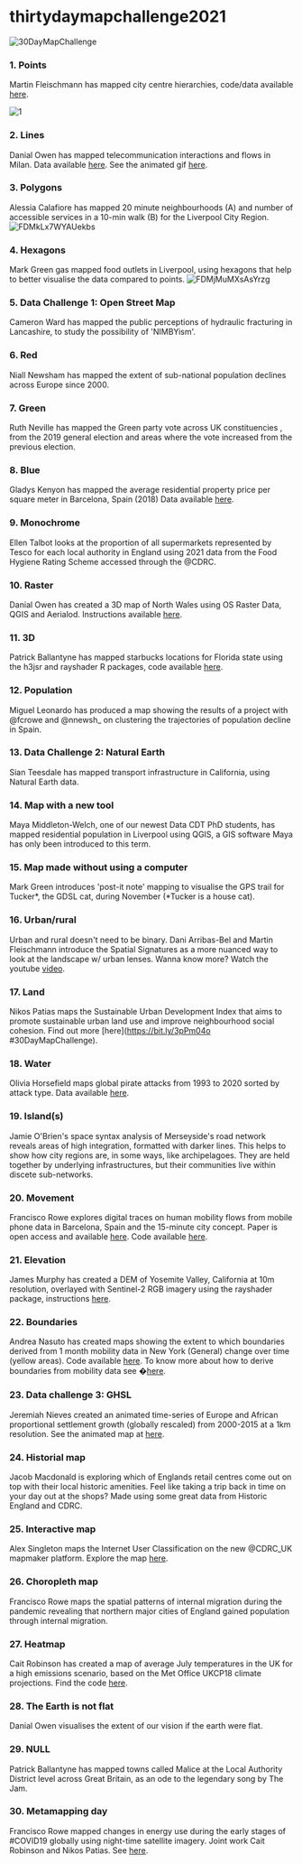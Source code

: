 # thirtydaymapchallenge2021

![30DayMapChallenge](https://user-images.githubusercontent.com/57355504/144152536-b24f10c2-3144-4a0d-a486-a28c54103065.jpg)

### 1. Points
Martin Fleischmann has mapped city centre hierarchies, code/data available [here](https://github.com/urbangrammarai/spatial_signatures/blob/master/esda/ttwa.ipynb). 

![1](https://user-images.githubusercontent.com/57355504/144151344-6b17bc53-cded-42b2-a711-c46be9513595.png)

### 2. Lines
Danial Owen has mapped telecommunication interactions and flows in Milan. Data available [here](http://bitly.ws/ikwH). See the animated gif [here](https://twitter.com/geodatascience/status/1455504979779887106).

### 3. Polygons
Alessia Calafiore has mapped 20 minute neighbourhoods (A) and number of accessible services in a 10-min walk (B) for the Liverpool City Region.
![FDMkLx7WYAUekbs](https://user-images.githubusercontent.com/57355504/144151826-c39fd916-284f-4e8c-b9da-3113710b5770.png)

### 4. Hexagons
Mark Green gas mapped food outlets in Liverpool, using hexagons that help to better visualise the data compared to points.
![FDMjMuMXsAsYrzg](https://user-images.githubusercontent.com/57355504/144151877-f86e230e-0670-4e8f-bd1c-6b051cebd3f9.jpg)

### 5. Data Challenge 1: Open Street Map
Cameron Ward has mapped the public perceptions of hydraulic fracturing in Lancashire, to study the possibility of 'NIMBYism'.

### 6. Red
Niall Newsham has mapped the extent of sub-national population declines across Europe since 2000.

### 7. Green
Ruth Neville has mapped the Green party vote across UK constituencies , from the 2019 general election and areas where the vote increased from the previous election. 

### 8. Blue
Gladys Kenyon has mapped the average residential property price per square meter in Barcelona, Spain (2018) Data available [here](https://bit.ly/3EYfa0r).

### 9. Monochrome
Ellen Talbot looks at the proportion of all supermarkets represented by Tesco for each local authority in England using 2021 data from the Food Hygiene Rating Scheme accessed through the @CDRC.

### 10. Raster
Danial Owen has created a 3D map of North Wales using OS Raster Data, QGIS and Aerialod. Instructions available [here](https://www.ordnancesurvey.co.uk/newsroom/blog/scottish-highlands-with-os-opendata).

### 11. 3D
Patrick Ballantyne has mapped starbucks locations for Florida state using the h3jsr and rayshader R packages, code available [here](https://github.com/patrickballantyne/30DayMapChallenge/blob/main/README.md).

### 12. Population
Miguel Leonardo has produced a map showing the results of a project with @fcrowe and @nnewsh_ on clustering the trajectories of population decline in Spain. 

### 13. Data Challenge 2: Natural Earth
Sian Teesdale has mapped transport infrastructure in California, using Natural Earth data.

### 14. Map with a new tool
Maya Middleton-Welch, one of our newest Data CDT PhD students, has mapped residential population in Liverpool using QGIS, a GIS software Maya has only been introduced to this term.

### 15. Map made without using a computer
Mark Green introduces 'post-it note' mapping to visualise the GPS trail for Tucker*, the GDSL cat, during November (*Tucker is a house cat).

### 16. Urban/rural
Urban and rural doesn't need to be binary. Dani Arribas-Bel and Martin Fleischmann introduce the Spatial Signatures as a more nuanced way to look at the landscape w/ urban lenses. Wanna know more? Watch the youtube [video](https://youtu.be/fHccCnUF9yc).

### 17. Land
Nikos Patias maps the Sustainable Urban Development Index that aims to promote sustainable urban land use and improve neighbourhood social cohesion. Find out more [here](https://bit.ly/3pPm04o #30DayMapChallenge).

### 18. Water
Olivia Horsefield maps global pirate attacks from 1993 to 2020 sorted by attack type. Data available [here](https://openhumanitiesdata.metajnl.com/articles/10.5334/johd.39/). 

### 19. Island(s)
Jamie O'Brien's space syntax analysis of Merseyside's road network reveals areas of high integration, formatted with darker lines. This helps to show how city regions are, in some ways, like archipelagoes. They are held together by underlying infrastructures, but their communities live within discete sub-networks.

### 20. Movement
Francisco Rowe explores digital traces on human mobility flows from mobile phone data in Barcelona, Spain and the 15-minute city concept.
Paper is open access and available [here](https://bit.ly/3DwmbFy). Code available [here](https://bit.ly/3CqAbzm).

### 21. Elevation
James Murphy has created a DEM of Yosemite Valley, California at 10m resolution, overlayed with Sentinel-2 RGB imagery using the rayshader package, instructions [here](https://www.tylermw.com/a-step-by-step-guide-to-making-3d-maps-with-satellite-imagery-in-r/).

### 22. Boundaries
Andrea Nasuto has created maps showing the extent to which boundaries derived from 1 month mobility data in New York (General) change over time (yellow areas). Code available [here](https://bit.ly/3DzpxI1). To know more about how to derive boundaries from mobility data see �[here](https://bit.ly/3nveNou).

### 23. Data challenge 3: GHSL
Jeremiah Nieves created an animated time-series of Europe and African proportional settlement growth (globally rescaled) from 2000-2015 at a 1km resolution. See the animated map at [here](https://bit.ly/3FFP4j9).

### 24. Historial map
Jacob Macdonald is exploring which of Englands retail centres come out on top with their local historic amenities. Feel like taking a trip back in time on your day out at the shops? Made using some great data from Historic England and CDRC.

### 25. Interactive map
Alex Singleton maps the Internet User Classification on the new @CDRC_UK mapmaker platform. Explore the map [here](https://mapmaker.cdrc.ac.uk/#/output-area-classification).

### 26. Choropleth map
Francisco Rowe maps the spatial patterns of internal migration during the pandemic revealing that northern major cities of England gained population through internal migration.

### 27. Heatmap
Cait Robinson has created a map of average July temperatures in the UK for a high emissions scenario, based on the Met Office UKCP18 climate projections. Find the code [here](https://bit.ly/3kQENZD).

### 28. The Earth is not flat
Danial Owen visualises the extent of our vision if the earth were flat.

### 29. NULL
Patrick Ballantyne has mapped towns called Malice at the Local Authority District level across Great Britain, as an ode to the legendary song by The Jam.

### 30. Metamapping day
Francisco Rowe mapped changes in energy use during the early stages of #COVID19 globally using night-time satellite imagery. Joint work Cait Robinson and Nikos Patias. See [here](https://bit.ly/3nYYDUs).
